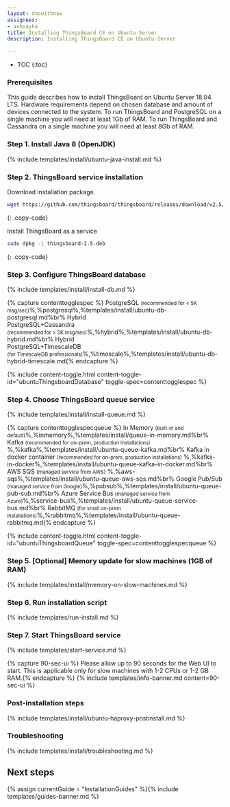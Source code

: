 ```yaml
---
layout: docwithnav
assignees:
- ashvayka
title: Installing ThingsBoard CE on Ubuntu Server
description: Installing ThingsBoard CE on Ubuntu Server

---
```


* TOC
{:toc}

### Prerequisites

This guide describes how to install ThingsBoard on Ubuntu Server 18.04 LTS. 
Hardware requirements depend on chosen database and amount of devices connected to the system. 
To run ThingsBoard and PostgreSQL on a single machine you will need at least 1Gb of RAM.
To run ThingsBoard and Cassandra on a single machine you will need at least 8Gb of RAM.

### Step 1. Install Java 8 (OpenJDK) 

{% include templates/install/ubuntu-java-install.md %}

### Step 2. ThingsBoard service installation

Download installation package.

```bash
wget https://github.com/thingsboard/thingsboard/releases/download/v2.5/thingsboard-2.5.deb
```
{: .copy-code}

Install ThingsBoard as a service

```bash
sudo dpkg -i thingsboard-2.5.deb
```
{: .copy-code}

### Step 3. Configure ThingsBoard database

{% include templates/install/install-db.md %}

{% capture contenttogglespec %}
PostgreSQL <small>(recommended for < 5K msg/sec)</small>%,%postgresql%,%templates/install/ubuntu-db-postgresql.md%br%
Hybrid <br/>PostgreSQL+Cassandra<br/><small>(recommended for > 5K msg/sec)</small>%,%hybrid%,%templates/install/ubuntu-db-hybrid.md%br%
Hybrid <br/>PostgreSQL+TimescaleDB<br/><small>(for TimescaleDB professionals)</small>%,%timescale%,%templates/install/ubuntu-db-hybrid-timescale.md{% endcapture %}

{% include content-toggle.html content-toggle-id="ubuntuThingsboardDatabase" toggle-spec=contenttogglespec %} 

### Step 4. Choose ThingsBoard queue service

{% include templates/install/install-queue.md %}

{% capture contenttogglespecqueue %}
In Memory <small>(built-in and default)</small>%,%inmemory%,%templates/install/queue-in-memory.md%br%
Kafka <small>(recommended for on-prem, production installations)</small> %,%kafka%,%templates/install/ubuntu-queue-kafka.md%br%
Kafka in docker container <small>(recommended for on-prem, production installations)</small> %,%kafka-in-docker%,%templates/install/ubuntu-queue-kafka-in-docker.md%br%
AWS SQS <small>(managed service from AWS)</small> %,%aws-sqs%,%templates/install/ubuntu-queue-aws-sqs.md%br%
Google Pub/Sub <small>(managed service from Google)</small>%,%pubsub%,%templates/install/ubuntu-queue-pub-sub.md%br%
Azure Service Bus <small>(managed service from Azure)</small>%,%service-bus%,%templates/install/ubuntu-queue-service-bus.md%br%
RabbitMQ <small>(for small on-prem installations)</small>%,%rabbitmq%,%templates/install/ubuntu-queue-rabbitmq.md{% endcapture %}

{% include content-toggle.html content-toggle-id="ubuntuThingsboardQueue" toggle-spec=contenttogglespecqueue %} 

### Step 5. [Optional] Memory update for slow machines (1GB of RAM) 

{% include templates/install/memory-on-slow-machines.md %} 

### Step 6. Run installation script
{% include templates/run-install.md %} 


### Step 7. Start ThingsBoard service

{% include templates/start-service.md %}

{% capture 90-sec-ui %}
Please allow up to 90 seconds for the Web UI to start. This is applicable only for slow machines with 1-2 CPUs or 1-2 GB RAM.{% endcapture %}
{% include templates/info-banner.md content=90-sec-ui %}

### Post-installation steps

{% include templates/install/ubuntu-haproxy-postinstall.md %}

### Troubleshooting

{% include templates/install/troubleshooting.md %}

## Next steps

{% assign currentGuide = "InstallationGuides" %}{% include templates/guides-banner.md %}
